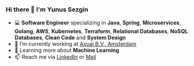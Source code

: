 ### Hi there 👋 I'm Yunus Sezgin

- 💻 **Software Engineer** specializing in **Java**, **Spring**, **Microservices**, **Golang**, **AWS**, **Kubernetes**, **Terraform**, **Relational Databases**, **NoSQL Databases**, **Clean Code** and **System Design**
- 🏢 I’m currently working at [Axual B.V., Amsterdam](https://axual.com/)
- 🌱 Learning more about **Machine Learning**
- 📫 Reach me via [LinkedIn](https://www.linkedin.com/in/ysezgin/) or [Mail](mailto:yunussezgin8@gmail.com)


